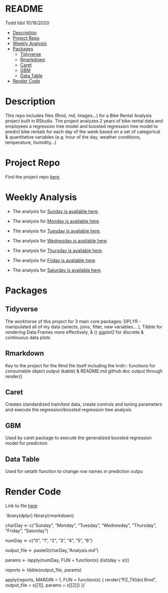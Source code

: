 README
================
Todd Idol
10/16/2020

-   [Description](#description)
-   [Project Repo](#project-repo)
-   [Weekly Analysis](#weekly-analysis)
-   [Packages](#packages)
    -   [Tidyverse](#tidyverse)
    -   [Rmarkdown](#rmarkdown)
    -   [Caret](#caret)
    -   [GBM](#gbm)
    -   [Data Table](#data-table)
-   [Render Code](#render-code)

Description
===========

This repo includes files (Rmd, md, images…) for a Bike Rental Analysis
project built in RStudio. The project analyzes 2 years of bike rental
data and employees a regression tree model and boosted regression tree
model to predict bike rentals for each day of the week based on a set of
categorical & quantitative variables (e.g. hour of the day, weather
conditions, temperature, humidity…)

Project Repo
============

Find the project repo [here](https://github.com/tkidol/ST558-Project-2).

Weekly Analysis
===============

-   The analysis for [Sunday is available here](SundayAnalysis.md).

-   The analysis for [Monday is available here](MondayAnalysis.md).

-   The analysis for [Tuesday is available here](TuesdayAnalysis.md).

-   The analysis for [Wednesday is available here](Wedesdaynalysis.md).

-   The analysis for [Thursday is available here](ThursdayAnalysis.md).

-   The analysis for [Friday is available here](FridayAnalysis.md).

-   The analysis for [Saturday is available here](SaturdayAnalysis.md).

Packages
========

Tidyverse
---------

The workhorse of this project for 3 main core packages: DPLYR -
manipulated all of my data (selects, joins, filter, new variables… ),
Tibble for rendering Data Frames more effectively, & () ggplot2 for
discrete & continuous data plots

Rmarkdown
---------

Key to the project for the Rmd file itself including the knitr::
functions for consumable object output (kable) & README.md github doc
output through render()

Caret
-----

Creates standardized train/test data, create controls and tuning
parameters and execute the regression/boosted regression tree analysis

GBM
---

Used by caret package to execute the generalized boosted regression
model for prediction

Data Table
----------

Used for setattr function to change row names in prediction outpu

Render Code
===========

Link to file
[here](https://github.com/tkidol/ST558-Project-2/blob/main/P2_Render.Rmd)

\`ibrary(dplyr) library(rmarkdown)

charDay &lt;- c(“Sunday”, “Monday”, “Tuesday”, “Wednesday”, “Thursday”,
“Friday”, “Saturday”)

numDay &lt;- c(“0”, “1”, “2”, “3”, “4”, “5”, “6”)

output\_file &lt;- paste0(charDay,“Analysis.md”)

params &lt;- lapply(numDay, FUN = function(x) (list(day = x)))

reports &lt;- tibble(output\_file, params)

apply(reports, MARGIN = 1, FUN = function(x) { render(“P2\_TKIdol.Rmd”,
output\_file = x\[\[1\]\], params = x\[\[2\]\]) })\`
